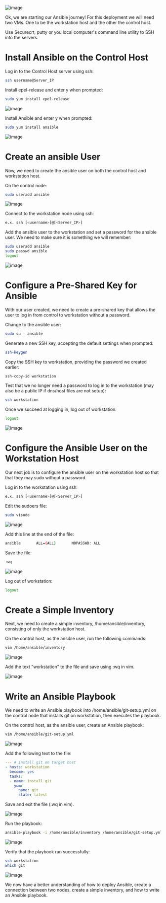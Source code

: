 ![image](https://user-images.githubusercontent.com/44756128/113487527-391e2880-947e-11eb-9f8f-fa286b42ff5b.png)

Ok, we are starting our Ansible journey! For this deployment we will need two VMs. One to be the workstation host and the other the control host.

Use Securecrt, putty or you local computer's command line utility to SSH into the servers.

# Install Ansible on the Control Host
Log in to the Control Host server using ssh:
```sh
ssh username@Server_IP
```

Install epel-release and enter y when prompted:
```sh
sudo yum install epel-release
```

![image](https://user-images.githubusercontent.com/44756128/113487614-c3668c80-947e-11eb-8885-32b163774b74.png)

Install Ansible and enter y when prompted:
```sh
sudo yum install ansible
```

![image](https://user-images.githubusercontent.com/44756128/113487634-d8432000-947e-11eb-80b5-41ff311bad8a.png)

# Create an ansible User
Now, we need to create the ansible user on both the control host and workstation host.

On the control node:
```sh
sudo useradd ansible
```

![image](https://user-images.githubusercontent.com/44756128/113487666-07599180-947f-11eb-8544-6bd0c0d1f7c4.png)

Connect to the workstation node using ssh:
```sh
e.x. ssh [<username>]@[<Server_IP>]
```

Add the ansible user to the workstation and set a password for the ansible user. We need to make sure it is something we will remember:
```sh
sudo useradd ansible
sudo passwd ansible
logout
```

![image](https://user-images.githubusercontent.com/44756128/113487767-85b63380-947f-11eb-9947-eec9f338d998.png)

# Configure a Pre-Shared Key for Ansible
With our user created, we need to create a pre-shared key that allows the user to log in from control to workstation without a password.

Change to the ansible user:
```sh
sudo su - ansible
```

Generate a new SSH key, accepting the default settings when prompted:
```sh
ssh-keygen
```

Copy the SSH key to workstation, providing the password we created earlier:
```sh
ssh-copy-id workstation
```

Test that we no longer need a password to log in to the workstation (may also be a public IP if dns/host files are not setup):
```sh
ssh workstation
```

Once we succeed at logging in, log out of workstation:
```sh
logout
```

![image](https://user-images.githubusercontent.com/44756128/113487870-1ee54a00-9480-11eb-9cc9-0b28aee34c56.png)

# Configure the Ansible User on the Workstation Host
Our next job is to configure the ansible user on the workstation host so that that they may sudo without a password.

Log in to the workstation using ssh:
```sh
e.x. ssh [<username>]@[<Server_IP>]
```

Edit the sudoers file:
```sh
sudo visudo
```

![image](https://user-images.githubusercontent.com/44756128/113488022-10e3f900-9481-11eb-82cf-eafea278e7ec.png)

Add this line at the end of the file:
```sh
ansible       ALL=(ALL)       NOPASSWD: ALL
```

Save the file:
```sh
:wq
```

![image](https://user-images.githubusercontent.com/44756128/113488010-fe69bf80-9480-11eb-8d3a-04e20891b59e.png)

Log out of workstation:
```sh
logout
```

# Create a Simple Inventory
Next, we need to create a simple inventory, /home/ansible/inventory, consisting of only the workstation host.

On the control host, as the ansible user, run the following commands:
```sh
vim /home/ansible/inventory
```

![image](https://user-images.githubusercontent.com/44756128/113488052-50aae080-9481-11eb-806b-e992145e8e46.png)

Add the text "workstation" to the file and save using :wq in vim.

![image](https://user-images.githubusercontent.com/44756128/113488097-94054f00-9481-11eb-9708-515994ead66b.png)

# Write an Ansible Playbook
We need to write an Ansible playbook into /home/ansible/git-setup.yml on the control node that installs git on workstation, then executes the playbook.

On the control host, as the ansible user, create an Ansible playbook:
```sh
vim /home/ansible/git-setup.yml
```

![image](https://user-images.githubusercontent.com/44756128/113488139-c747de00-9481-11eb-8b3f-f11893de5939.png)

Add the following text to the file:
```yml
--- # install git on target host
- hosts: workstation
  become: yes
  tasks:
  - name: install git
    yum:   
      name: git     
      state: latest
```

Save and exit the file (:wq in vim).

![image](https://user-images.githubusercontent.com/44756128/113488168-f4948c00-9481-11eb-9d47-6d123431e739.png)

Run the playbook:
```sh
ansible-playbook -i /home/ansible/inventory /home/ansible/git-setup.yml
```

![image](https://user-images.githubusercontent.com/44756128/113488208-358ca080-9482-11eb-9399-6fa6b62a6385.png)

Verify that the playbook ran successfully:
```sh
ssh workstation
which git
```

![image](https://user-images.githubusercontent.com/44756128/113488235-5654f600-9482-11eb-9fd1-b7194bee041c.png)

We now have a better understanding of how to deploy Ansible, create a connection between two nodes, create a simple inventory, and how to write an Ansible playbook.
